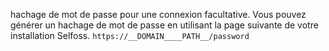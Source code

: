 hachage de mot de passe pour une connexion facultative. Vous pouvez générer un hachage de mot de passe en utilisant la page suivante de votre installation Selfoss. `https://__DOMAIN____PATH__/password`